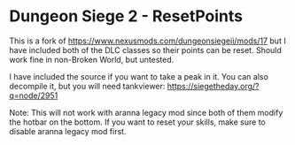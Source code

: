 # Dungeon Siege 2 - ResetPoints

This is a fork of https://www.nexusmods.com/dungeonsiegeii/mods/17 but I have included both of the DLC classes so their points can be reset.
Should work fine in non-Broken World, but untested.

I have included the source if you want to take a peak in it. You can also decompile it, but you will need tankviewer: https://siegetheday.org/?q=node/2951

Note: This will not work with aranna legacy mod since both of them modify the hotbar on the bottom. If you want to reset your skills, make sure to disable aranna legacy mod first.
